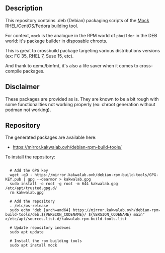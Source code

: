 Description
-----------

This repository contains .deb (Debian) packaging scripts of the [Mock](https://rpm-software-management.github.io/mock/) RHEL/CentOS/Fedora building tool.

For context, `mock` is the analogue in the RPM world of `pbuilder` in the DEB world: it's package builder in disposable chroots.

This is great to crossbuild package targeting various distributions versions (ex: FC 35, RHEL 7, Suse 15, etc).

And thank to qemu/binfmt, it's also a life saver when it comes to cross-compile packages.

Disclaimer
----------

These packages are provided as is. They are known to be a bit rough with some functionalities not working properly (ex: chroot generation without podman not working).

Repository
----------

The generated packages are available here:

* https://mirror.kakwalab.ovh/debian-rpm-build-tools/

To install the repository:

```

  # Add the GPG key
  wget -qO - https://mirror.kakwalab.ovh/debian-rpm-build-tools/GPG-KEY.pub | gpg --dearmor > kakwalab.gpg
  sudo install -o root -g root -m 644 kakwalab.gpg /etc/apt/trusted.gpg.d/
  rm kakwalab.gpg
  
  # Add the repository
  . /etc/os-release
  sudo echo "deb [arch=amd64] https://mirror.kakwalab.ovh/debian-rpm-build-tools/deb.${VERSION_CODENAME}/ ${VERSION_CODENAME} main" >/etc/apt/sources.list.d/kakwalab-rpm-build-tools.list

  # Update repository indexes
  sudo apt update
  
  # Install the rpm building tools
  sudo apt install mock
```
